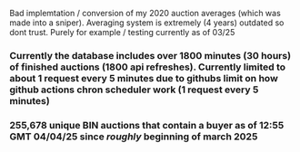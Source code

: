 Bad implemtation / conversion of my 2020 auction averages (which was made into a sniper). Averaging system is extremely (4 years) outdated so dont trust. Purely for example / testing currently as of 03/25

### Currently the database includes over 1800 minutes (30 hours) of finished auctions (1800 api refreshes). Currently limited to about 1 request every 5 minutes due to githubs limit on how github actions chron scheduler work (1 request every 5 minutes)

### 255,678 unique BIN auctions that contain a buyer as of 12:55 GMT 04/04/25 since *roughly* beginning of march 2025
